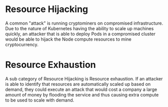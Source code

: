 # Resource Hijacking
A common "attack" is running cryptominers on compromised infrastructure. Due to the nature of Kubernetes having the ability to scale up machines quickly, an attacker that is able to deploy Pods in a compromised cluster would be able to hijack the Node compute resources to mine cryptocurrency. 

# Resource Exhaustion 
A sub category of Resource Hijacking is Resource exhaustion. If an attacker is able to identify that resources are automatically scaled up based on demand, they could execute an attack that would cost a company a large amount of money by flooding the service and thus causing extra compute to be used to scale with demand.